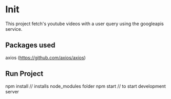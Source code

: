 # Init

This project fetch's youtube videos with a user query using the googleapis service.

## Packages used

axios (https://github.com/axios/axios)

## Run Project

npm install // installs node_modules folder
npm start // to start development server
